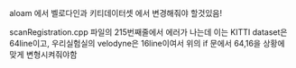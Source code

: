 aloam 에서 벨로다인과 키티데이터셋 에서 변경해줘야 할것있음!


scanRegistration.cpp 파일의 215번째줄에서 에러가 나는데 이는 KITTI dataset은 64line이고, 우리실험실의 velodyne은 16line이여서 위의 if 문에서 64,16을 상황에 맞게 변형시켜줘야함